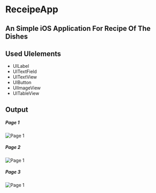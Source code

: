 # ReceipeApp
## An Simple iOS Application For Recipe Of The Dishes
## Used UIelements
- UILabel
- UITextField
- UITextView
- UIButton
- UIImageView
- UITableView
 
 ## Output
 
##### Page 1
![Page 1](1.jpg)

##### Page 2
![Page 1](2.jpg)

##### Page 3
![Page 1](3.jpg)
